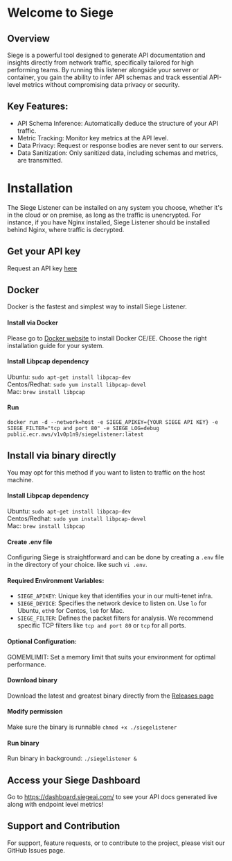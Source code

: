 # Welcome to Siege

## Overview
Siege is a powerful tool designed to generate API documentation and insights directly from network traffic, specifically tailored for high performing teams. By running this listener alongside your server or container, you gain the ability to infer API schemas and track essential API-level metrics without compromising data privacy or security.

## Key Features:
- API Schema Inference: Automatically deduce the structure of your API traffic.
- Metric Tracking: Monitor key metrics at the API level.
- Data Privacy: Request or response bodies are never sent to our servers.
- Data Sanitization: Only sanitized data, including schemas and metrics, are transmitted.

# Installation
The Siege Listener can be installed on any system you choose, whether it's in the cloud or on premise, as long as the traffic is unencrypted. For instance, if you have Nginx installed, Siege Listener should be installed behind Nginx, where traffic is decrypted.

## Get your API key
Request an API key [here](https://siegeai.com/#contact)

## Docker
Docker is the fastest and simplest way to install Siege Listener.

#### Install via Docker
Please go to [Docker website](https://docs.docker.com/engine/install/) to install Docker CE/EE. Choose the right installation guide for your system.

#### Install Libpcap dependency
Ubuntu: `sudo apt-get install libpcap-dev` \
Centos/Redhat: `sudo yum install libpcap-devel` \
Mac: `brew install libpcap`

#### Run
`docker run -d --network=host -e SIEGE_APIKEY={YOUR SIEGE API KEY} -e SIEGE_FILTER="tcp and port 80" -e SIEGE_LOG=debug public.ecr.aws/v1v0p1n9/siegelistener:latest`

## Install via binary directly
You may opt for this method if you want to listen to traffic on the host machine.

#### Install Libpcap dependency
Ubuntu: `sudo apt-get install libpcap-dev` \
Centos/Redhat: `sudo yum install libpcap-devel` \
Mac: `brew install libpcap`

#### Create .env file
Configuring Siege is straightforward and can be done by creating a `.env` file in the directory of your choice. like such `vi .env`.

#### Required Environment Variables:
- `SIEGE_APIKEY`: Unique key that identifies your in our multi-tenet infra.
- `SIEGE_DEVICE`: Specifies the network device to listen on. Use `lo` for Ubuntu, `eth0` for Centos, `lo0` for Mac.
- `SIEGE_FILTER`: Defines the packet filters for analysis. We recommend specific TCP filters like `tcp and port 80` or `tcp` for all ports.

#### Optional Configuration:
GOMEMLIMIT: Set a memory limit that suits your environment for optimal performance.

#### Download binary
Download the latest and greatest binary directly from the [Releases page](https://github.com/siegeai/siegelistener/releases)

#### Modify permission
Make sure the binary is runnable `chmod +x ./siegelistener`

#### Run binary
Run binary in background: `./siegelistener &`

## Access your Siege Dashboard
Go to https://dashboard.siegeai.com/ to see your API docs generated live along with endpoint level metrics!

## Support and Contribution
For support, feature requests, or to contribute to the project, please visit our GitHub Issues page.
